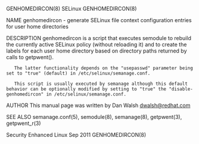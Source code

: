 GENHOMEDIRCON(8)                                                                                   SELinux                                                                                   GENHOMEDIRCON(8)



NAME
       genhomedircon - generate SELinux file context configuration entries for user home directories

DESCRIPTION
       genhomedircon  is a script that executes semodule to rebuild the currently active SELinux policy (without reloading it) and to create the labels for each user home directory based on directory paths
       returned by calls to getpwent().

       The latter functionality depends on the "usepasswd" parameter being set to "true" (default) in /etc/selinux/semanage.conf.

       This script is usually executed by semanage although this default behavior can be optionally modified by setting to "true" the "disable-genhomedircon" in /etc/selinux/semanage.conf.


AUTHOR
       This manual page was written by Dan Walsh <dwalsh@redhat.com>


SEE ALSO
       semanage.conf(5), semodule(8), semanage(8), getpwent(3), getpwent_r(3)



Security Enhanced Linux                                                                            Sep 2011                                                                                  GENHOMEDIRCON(8)
